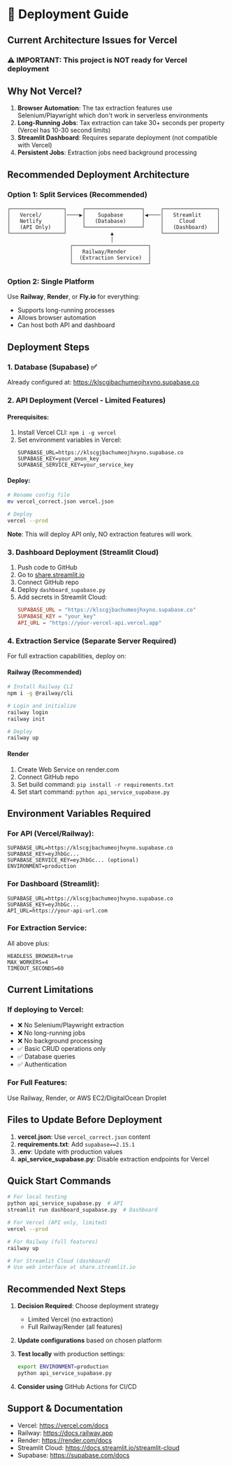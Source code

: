 # 🚀 Deployment Guide

## Current Architecture Issues for Vercel

### ⚠️ **IMPORTANT: This project is NOT ready for Vercel deployment**

## Why Not Vercel?

1. **Browser Automation**: The tax extraction features use Selenium/Playwright which don't work in serverless environments
2. **Long-Running Jobs**: Tax extraction can take 30+ seconds per property (Vercel has 10-30 second limits)
3. **Streamlit Dashboard**: Requires separate deployment (not compatible with Vercel)
4. **Persistent Jobs**: Extraction jobs need background processing

## Recommended Deployment Architecture

### Option 1: Split Services (Recommended)
```
┌─────────────────┐     ┌──────────────────┐     ┌─────────────────┐
│   Vercel/       │────▶│    Supabase      │◀────│   Streamlit     │
│   Netlify       │     │   (Database)     │     │     Cloud       │
│   (API Only)    │     └──────────────────┘     │   (Dashboard)   │
└─────────────────┘              ▲               └─────────────────┘
                                 │
                    ┌────────────────────────┐
                    │   Railway/Render       │
                    │  (Extraction Service)  │
                    └────────────────────────┘
```

### Option 2: Single Platform
Use **Railway**, **Render**, or **Fly.io** for everything:
- Supports long-running processes
- Allows browser automation
- Can host both API and dashboard

## Deployment Steps

### 1. Database (Supabase) ✅
Already configured at: https://klscgjbachumeojhxyno.supabase.co

### 2. API Deployment (Vercel - Limited Features)

#### Prerequisites:
1. Install Vercel CLI: `npm i -g vercel`
2. Set environment variables in Vercel:
   ```
   SUPABASE_URL=https://klscgjbachumeojhxyno.supabase.co
   SUPABASE_KEY=your_anon_key
   SUPABASE_SERVICE_KEY=your_service_key
   ```

#### Deploy:
```bash
# Rename config file
mv vercel_correct.json vercel.json

# Deploy
vercel --prod
```

**Note**: This will deploy API only, NO extraction features will work.

### 3. Dashboard Deployment (Streamlit Cloud)

1. Push code to GitHub
2. Go to [share.streamlit.io](https://share.streamlit.io)
3. Connect GitHub repo
4. Deploy `dashboard_supabase.py`
5. Add secrets in Streamlit Cloud:
   ```toml
   SUPABASE_URL = "https://klscgjbachumeojhxyno.supabase.co"
   SUPABASE_KEY = "your_key"
   API_URL = "https://your-vercel-api.vercel.app"
   ```

### 4. Extraction Service (Separate Server Required)

For full extraction capabilities, deploy on:

#### Railway (Recommended)
```bash
# Install Railway CLI
npm i -g @railway/cli

# Login and initialize
railway login
railway init

# Deploy
railway up
```

#### Render
1. Create Web Service on render.com
2. Connect GitHub repo
3. Set build command: `pip install -r requirements.txt`
4. Set start command: `python api_service_supabase.py`

## Environment Variables Required

### For API (Vercel/Railway):
```env
SUPABASE_URL=https://klscgjbachumeojhxyno.supabase.co
SUPABASE_KEY=eyJhbGc...
SUPABASE_SERVICE_KEY=eyJhbGc... (optional)
ENVIRONMENT=production
```

### For Dashboard (Streamlit):
```env
SUPABASE_URL=https://klscgjbachumeojhxyno.supabase.co
SUPABASE_KEY=eyJhbGc...
API_URL=https://your-api-url.com
```

### For Extraction Service:
All above plus:
```env
HEADLESS_BROWSER=true
MAX_WORKERS=4
TIMEOUT_SECONDS=60
```

## Current Limitations

### If deploying to Vercel:
- ❌ No Selenium/Playwright extraction
- ❌ No long-running jobs
- ❌ No background processing
- ✅ Basic CRUD operations only
- ✅ Database queries
- ✅ Authentication

### For Full Features:
Use Railway, Render, or AWS EC2/DigitalOcean Droplet

## Files to Update Before Deployment

1. **vercel.json**: Use `vercel_correct.json` content
2. **requirements.txt**: Add `supabase==2.15.1`
3. **.env**: Update with production values
4. **api_service_supabase.py**: Disable extraction endpoints for Vercel

## Quick Start Commands

```bash
# For local testing
python api_service_supabase.py  # API
streamlit run dashboard_supabase.py  # Dashboard

# For Vercel (API only, limited)
vercel --prod

# For Railway (full features)
railway up

# For Streamlit Cloud (dashboard)
# Use web interface at share.streamlit.io
```

## Recommended Next Steps

1. **Decision Required**: Choose deployment strategy
   - Limited Vercel (no extraction)
   - Full Railway/Render (all features)
   
2. **Update configurations** based on chosen platform

3. **Test locally** with production settings:
   ```bash
   export ENVIRONMENT=production
   python api_service_supabase.py
   ```

4. **Consider using** GitHub Actions for CI/CD

## Support & Documentation

- Vercel: https://vercel.com/docs
- Railway: https://docs.railway.app
- Render: https://render.com/docs
- Streamlit Cloud: https://docs.streamlit.io/streamlit-cloud
- Supabase: https://supabase.com/docs